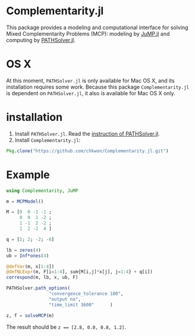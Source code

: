 # Complementarity.jl

<!-- [![Build Status](https://travis-ci.org/chkwon/Complementarity.jl.svg?branch=master)](https://travis-ci.org/chkwon/Complementarity.jl) -->


This package provides a modeling and computational interface for solving Mixed Complementarity Problems (MCP): modeling by [JuMP.jl](https://github.com/JuliaOpt/JuMP.jl) and computing by [PATHSolver.jl](https://github.com/chkwon/PATHSolver.jl).


# OS X

At this moment, `PATHSolver.jl` is only available for Mac OS X, and its installation requires some work. Because this package `Complementarity.jl` is dependent on `PATHSolver.jl`, it also is available for Mac OS X only.

# installation
1. Install `PATHSolver.jl`. Read the [instruction of PATHSolver.jl](https://github.com/chkwon/PATHSolver.jl).
2. Install `Complementarity.jl`:
```julia
Pkg.clone("https://github.com/chkwon/Complementarity.jl.git")
```

# Example

```julia
using Complementarity, JuMP

m = MCPModel()

M = [0  0 -1 -1 ;
     0  0  1 -2 ;
     1 -1  2 -2 ;
     1  2 -2  4 ]

q = [2; 2; -2; -6]

lb = zeros(4)
ub = Inf*ones(4)

@defVar(m, x[1:4])
@defNLExpr(m, F[i=1:4], sum{M[i,j]*x[j], j=1:4} + q[i])
correspond(m, lb, x, ub, F)

PATHSolver.path_options(   
                "convergence_tolerance 100",
                "output no",
                "time_limit 3600"      )

z, f = solveMCP(m)
````
The result should be `z == [2.8, 0.0, 0.8, 1.2]`.
